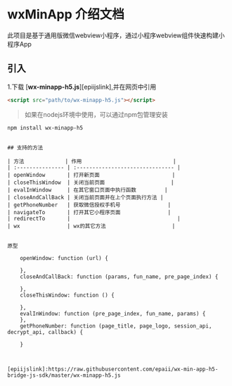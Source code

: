 #  wxMinApp 介绍文档
此项目是基于通用版微信webview小程序，通过小程序webview组件快速构建小程序App

## 引入

1.下载 [**wx-minapp-h5.js**][epiijslink],并在网页中引用

```html
<script src="path/to/wx-minapp-h5.js"></script>
```
> 如果在nodejs环境中使用，可以通过npm包管理安装

```
npm install wx-minapp-h5
```

<script></script>
```

## 支持的方法

| 方法             | 作用                             |
| :--------------- | :------------------------------- |
| openWindow       | 打开新页面                       |
| closeThisWindow  | 关闭当前页面                     |
| evalInWindow     | 在其它窗口页面中执行函数         |
| closeAndCallBack | 关闭当前页面并在上个页面执行方法 |
| getPhoneNumber   | 获取微信授权手机号               |
| navigateTo       | 打开其它小程序页面               |
| redirectTo       |                                  |
| wx               | wx的其它方法                     |


原型
```
        openWindow: function (url) {
          
        },
        closeAndCallBack: function (params, fun_name, pre_page_index) {
          
        },
        closeThisWindow: function () {
          
        },
        evalInWindow: function (pre_page_index, fun_name, params) {
        },
        getPhoneNumber: function (page_title, page_logo, session_api, decrypt_api, callback) {

        }
```


[epiijslink]:https://raw.githubusercontent.com/epaii/wx-min-app-h5-bridge-js-sdk/master/wx-minapp-h5.js